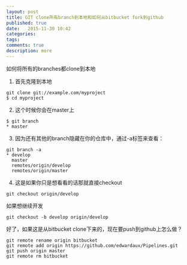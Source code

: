 ```yaml
---
layout: post
title: GIT clone所有branch到本地和如何从bitbucket fork到github
published: true
date:   2015-11-30 10:42
categories:
tags:
comments: true
description: more
---
```


如何将所有的branches都clone到本地

1. 首先克隆到本地

```
git clone git://example.com/myproject
$ cd myproject
```
2. 这个时候你会在master上

```
$ git branch
* master
```
3. 因为还有其他的branch隐藏在你的仓库中，通过-a标签来查看：

```
git branch -a
* develop
  master
  remotes/origin/develop
  remotes/origin/master
```
4. 这是如果你只是想看看的话那就直接checkout

```
git checkout origin/develop
```
如果想继续开发

```
git checkout -b develop origin/develop
```
好了，如果这是从bitbucket clone下来的，现在要push到github上怎么做？

```
git remote rename origin bitbucket
git remote add origin https://github.com/edwardaux/Pipelines.git
git push origin master
git remote rm bitbucket
```
